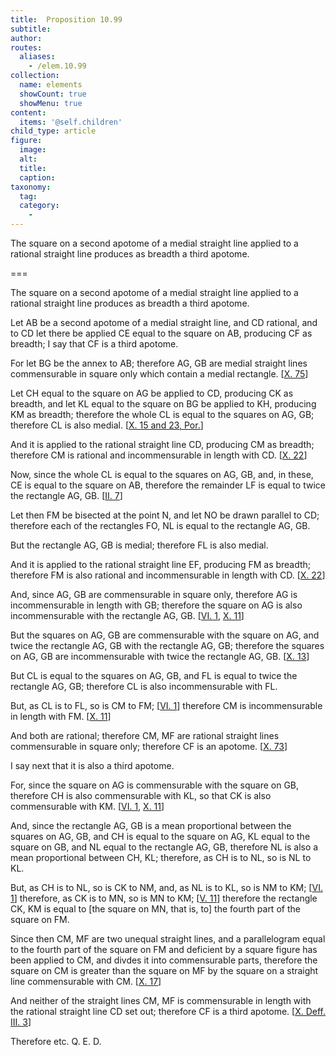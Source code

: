 ```yaml
---
title:  Proposition 10.99
subtitle: 
author:
routes:
  aliases:
    - /elem.10.99
collection:
  name: elements
  showCount: true
  showMenu: true
content:
  items: '@self.children'
child_type: article
figure:
  image:
  alt:
  title:
  caption:
taxonomy:
  tag:
  category:
    - 
---
```


<p><hi rend="ital">The square on a second apotome of a medial straight line applied to a rational straight line produces as breadth a third apotome</hi>. </p>

===

<p><span class="ital">The square on a second apotome of a medial straight line applied to a rational straight line produces as breadth a third apotome</span>. </p>

<p>Let <span class="ital">AB</span> be a second apotome of a medial straight line, and <span class="ital">CD</span> rational, and to <span class="ital">CD</span> let there be applied <span class="ital">CE</span> equal to the square on <span class="ital">AB</span>, producing <span class="ital">CF</span> as breadth; I say that <span class="ital">CF</span> is a third apotome. 
      </p>

<p>For let <span class="ital">BG</span> be the annex to <span class="ital">AB</span>; therefore <span class="ital">AG</span>, <span class="ital">GB</span> are medial straight lines commensurable in square only which contain a medial rectangle. [<a href="/elem.10.75">X. 75</a>] </p>

<p>Let <span class="ital">CH</span> equal to the square on <span class="ital">AG</span> be applied to <span class="ital">CD</span>, producing <span class="ital">CK</span> as breadth, and let <span class="ital">KL</span> equal to the square on <span class="ital">BG</span> be applied to <span class="ital">KH</span>, producing <span class="ital">KM</span> as breadth; therefore the whole <span class="ital">CL</span> is equal to the squares on <span class="ital">AG</span>, <span class="ital">GB</span>; therefore <span class="ital">CL</span> is also medial. [<a href="/elem.10.15 elem.10.23.p.1">X. 15 and 23, Por.</a>] </p>

<p>And it is applied to the rational straight line <span class="ital">CD</span>, producing <span class="ital">CM</span> as breadth; therefore <span class="ital">CM</span> is rational and incommensurable in length with <span class="ital">CD</span>. [<a href="/elem.10.22">X. 22</a>] </p>

<p>Now, since the whole <span class="ital">CL</span> is equal to the squares on <span class="ital">AG</span>, <span class="ital">GB</span>, and, in these, <span class="ital">CE</span> is equal to the square on <span class="ital">AB</span>, therefore the remainder <span class="ital">LF</span> is equal to twice the rectangle <span class="ital">AG</span>, <span class="ital">GB</span>. [<a href="/elem.2.7">II. 7</a>] </p>

<p>Let then <span class="ital">FM</span> be bisected at the point <span class="ital">N</span>, and let <span class="ital">NO</span> be drawn parallel to <span class="ital">CD</span>; therefore each of the rectangles <span class="ital">FO</span>, <span class="ital">NL</span> is equal to the rectangle <span class="ital">AG</span>, <span class="ital">GB</span>. <pb n="219"/></p>

<p>But the rectangle <span class="ital">AG</span>, <span class="ital">GB</span> is medial; therefore <span class="ital">FL</span> is also medial. </p>

<p>And it is applied to the rational straight line <span class="ital">EF</span>, producing <span class="ital">FM</span> as breadth; therefore <span class="ital">FM</span> is also rational and incommensurable in length with <span class="ital">CD</span>. [<a href="/elem.10.22">X. 22</a>] </p>

<p>And, since <span class="ital">AG</span>, <span class="ital">GB</span> are commensurable in square only, therefore <span class="ital">AG</span> is incommensurable in length with <span class="ital">GB</span>; therefore the square on <span class="ital">AG</span> is also incommensurable with the rectangle <span class="ital">AG</span>, <span class="ital">GB</span>. [<a href="/elem.6.1">VI. 1</a>, <a href="/elem.10.11">X. 11</a>] </p>

<p>But the squares on <span class="ital">AG</span>, <span class="ital">GB</span> are commensurable with the square on <span class="ital">AG</span>, and twice the rectangle <span class="ital">AG</span>, <span class="ital">GB</span> with the rectangle <span class="ital">AG</span>, <span class="ital">GB</span>; therefore the squares on <span class="ital">AG</span>, <span class="ital">GB</span> are incommensurable with twice the rectangle <span class="ital">AG</span>, <span class="ital">GB</span>. [<a href="/elem.10.13">X. 13</a>] </p>

<p>But <span class="ital">CL</span> is equal to the squares on <span class="ital">AG</span>, <span class="ital">GB</span>, and <span class="ital">FL</span> is equal to twice the rectangle <span class="ital">AG</span>, <span class="ital">GB</span>; therefore <span class="ital">CL</span> is also incommensurable with <span class="ital">FL</span>. </p>

<p>But, as <span class="ital">CL</span> is to <span class="ital">FL</span>, so is <span class="ital">CM</span> to <span class="ital">FM</span>; [<a href="/elem.6.1">VI. 1</a>] therefore <span class="ital">CM</span> is incommensurable in length with <span class="ital">FM</span>. [<a href="/elem.10.11">X. 11</a>] </p>

<p>And both are rational; therefore <span class="ital">CM</span>, <span class="ital">MF</span> are rational straight lines commensurable in square only; therefore <span class="ital">CF</span> is an apotome. [<a href="/elem.10.73">X. 73</a>] </p>

<p>I say next that it is also a third apotome. </p>

<p>For, since the square on <span class="ital">AG</span> is commensurable with the square on <span class="ital">GB</span>, therefore <span class="ital">CH</span> is also commensurable with <span class="ital">KL</span>, so that <span class="ital">CK</span> is also commensurable with <span class="ital">KM</span>. [<a href="/elem.6.1">VI. 1</a>, <a href="/elem.10.11">X. 11</a>] </p>

<p>And, since the rectangle <span class="ital">AG</span>, <span class="ital">GB</span> is a mean proportional between the squares on <span class="ital">AG</span>, <span class="ital">GB</span>, and <span class="ital">CH</span> is equal to the square on <span class="ital">AG</span>, <span class="ital">KL</span> equal to the square on <span class="ital">GB</span>, and <span class="ital">NL</span> equal to the rectangle <span class="ital">AG</span>, <span class="ital">GB</span>, therefore <span class="ital">NL</span> is also a mean proportional between <span class="ital">CH</span>, <span class="ital">KL</span>; therefore, as <span class="ital">CH</span> is to <span class="ital">NL</span>, so is <span class="ital">NL</span> to <span class="ital">KL</span>. <pb n="220"/></p>

<p>But, as <span class="ital">CH</span> is to <span class="ital">NL</span>, so is <span class="ital">CK</span> to <span class="ital">NM</span>, and, as <span class="ital">NL</span> is to <span class="ital">KL</span>, so is <span class="ital">NM</span> to <span class="ital">KM</span>; [<a href="/elem.6.1">VI. 1</a>] therefore, as <span class="ital">CK</span> is to <span class="ital">MN</span>, so is <span class="ital">MN</span> to <span class="ital">KM</span>; [<a href="/elem.5.11">V. 11</a>] therefore the rectangle <span class="ital">CK</span>, <span class="ital">KM</span> is equal to [the square on <span class="ital">MN</span>, that is, to] the fourth part of the square on <span class="ital">FM</span>. </p>

<p>Since then <span class="ital">CM</span>, <span class="ital">MF</span> are two unequal straight lines, and a parallelogram equal to the fourth part of the square on <span class="ital">FM</span> and deficient by a square figure has been applied to <span class="ital">CM</span>, and divdes it into commensurable parts, therefore the square on <span class="ital">CM</span> is greater than the square on <span class="ital">MF</span> by the square on a straight line commensurable with <span class="ital">CM</span>. [<a href="/elem.10.17">X. 17</a>] </p>

<p>And neither of the straight lines <span class="ital">CM</span>, <span class="ital">MF</span> is commensurable in length with the rational straight line <span class="ital">CD</span> set out; therefore <span class="ital">CF</span> is a third apotome. [<a href="/elem.10.def.3.3">X. Deff. III. 3</a>] </p>

<p>Therefore etc. Q. E. D.</p>
